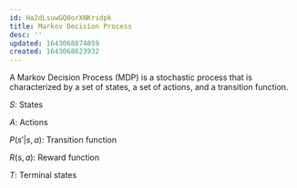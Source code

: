 ```yaml
---
id: Ha2dLsuwGQ0orXNKrsdpk
title: Markov Decision Process
desc: ''
updated: 1643068874859
created: 1643068623932
---
```




A Markov Decision Process (MDP) is a stochastic process that is characterized by a set of states, a set of actions, and a transition function.

$S$: States

$A$: Actions

$P(s'|s,a)$: Transition function

$R(s,a)$: Reward function

$T$: Terminal states

<!-- We would like to find a policy $\Pi:S->A$ that maximizes the expected reward $E\Sigma_{s'\in S} R(s',a) P(s'|s,a)$.

We can solve this by solving the Bellman equation:

$$\sum_{s'\in S} R(s',a) P(s'|s,a) = \sum_{s'\in S} R(s',a) P(s'|s,a) + \gamma \sum_{s'\in S} P(s'|s,a) \max_{a'\in A} R(s',a')$$

where $\gamma$ is the discount factor.

The optimal policy is then given by the following equation:

$$\Pi(s) = \arg\max_{a'\in A} R(s,a')$$

The optimal policy is a function that maps
 -->
